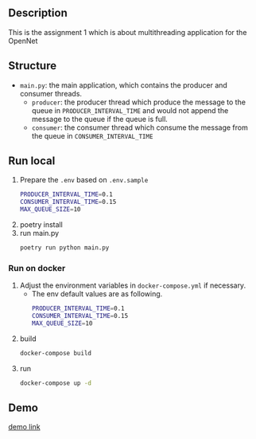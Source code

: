 ## Description

This is the assignment 1 which is about multithreading application for the OpenNet

## Structure
- `main.py`: the main application, which contains the producer and consumer threads.
    - `producer`: the producer thread which produce the message to the queue in `PRODUCER_INTERVAL_TIME` and would not append the message to the queue if the queue is full.
    - `consumer`: the consumer thread which consume the message from the queue in `CONSUMER_INTERVAL_TIME`

## Run local
1. Prepare the `.env` based on `.env.sample`
    ```bash
    PRODUCER_INTERVAL_TIME=0.1
    CONSUMER_INTERVAL_TIME=0.15
    MAX_QUEUE_SIZE=10
    ```
2. poetry install
3. run main.py
    ```bash
    poetry run python main.py
    ```

### Run on docker
1. Adjust the environment variables in `docker-compose.yml` if necessary.
    - The env default values are as following.
        ```bash
        PRODUCER_INTERVAL_TIME=0.1
        CONSUMER_INTERVAL_TIME=0.15
        MAX_QUEUE_SIZE=10
        ```
2. build
    ```bash
    docker-compose build
    ```
3. run
    ```bash
    docker-compose up -d
    ```


## Demo
[demo link](https://imgur.com/a/qTKtnan)
